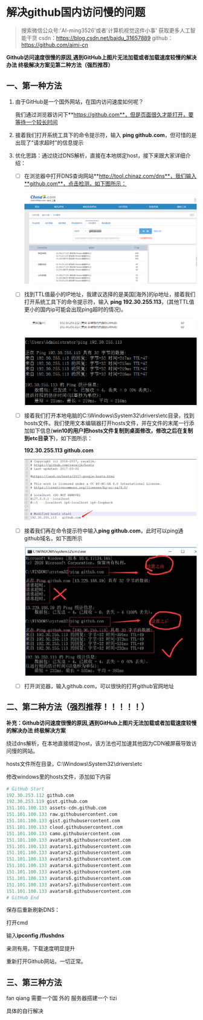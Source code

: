 # 解决github国内访问慢的问题

> 搜索微信公众号:'AI-ming3526'或者'计算机视觉这件小事' 获取更多人工智能干货
> csdn：https://blog.csdn.net/baidu_31657889
> github：https://github.com/aimi-cn

**Github访问速度很慢的原因,遇到GitHub上图片无法加载或者加载速度较慢的解决办法 终极解决方案见第二种方法（强烈推荐）**

## 一、第一种方法

1. 由于GitHub是一个国外网站，在国内访问速度如何呢？

   我们通过浏览器访问下**https://github.com**，但是页面很久才能打开，要等待一个较长时间

2. 接着我们打开系统工具下的命令提示符，输入 **ping github.com**，但可惜的是出现了“请求超时”的信息提示

3. 优化思路：通过绕过DNS解析，直接在本地绑定host，接下来跟大家详细介绍：

   - [ ] 在浏览器中打开DNS查询网站**http://tool.chinaz.com/dns**，我们输入**github.com**，点击检测，如下图所示：

     ![](..\data\images\1.png)

   - [ ] 找到TTL值最小的IP地址，我建议选择的是美国[海外]的ip地址，接着我们打开系统工具下的命令提示符，输入 **ping 192.30.255.113**，(其他TTL值更小的国内ip可能会出现ping超时的情况)。

     ![](..\data\images\3.png)

     ![](..\data\images\2.png)

   - [ ] 接着我们打开本地电脑的C:\Windows\System32\drivers\etc目录，找到hosts文件。我们使用文本编辑器打开hosts文件，并在文件的末尾一行添加如下信息(**win10的用户把hosts文件复制到桌面修改，修改之后在复制到etc目录下**)，如下图所示：

     **192.30.255.113 github.com**

     ![](../data/images/4.png)

   - [ ] 接着我们再在命令提示符中输入**ping github.com**，此时可以ping通github域名，如下图所示

     ![](../data/images/5.png)

   - [ ] 打开浏览器，输入github.com，可以很快的打开github官网地址



## 二、第二种方法（强烈推荐！！！！！）

**补充：Github访问速度很慢的原因,遇到GitHub上图片无法加载或者加载速度较慢的解决办法 终极解决方案**

绕过dns解析，在本地直接绑定host，该方法也可加速其他因为CDN被屏蔽导致访问慢的网站。

hosts文件所在目录，C:\Windows\System32\drivers\etc

修改windows里的hosts文件，添加如下内容

```python
# GitHub Start 
192.30.253.112 github.com 
192.30.253.119 gist.github.com 
151.101.100.133 assets-cdn.github.com 
151.101.100.133 raw.githubusercontent.com 
151.101.100.133 gist.githubusercontent.com 
151.101.100.133 cloud.githubusercontent.com 
151.101.100.133 camo.githubusercontent.com 
151.101.100.133 avatars0.githubusercontent.com 
151.101.100.133 avatars1.githubusercontent.com 
151.101.100.133 avatars2.githubusercontent.com 
151.101.100.133 avatars3.githubusercontent.com 
151.101.100.133 avatars4.githubusercontent.com 
151.101.100.133 avatars5.githubusercontent.com 
151.101.100.133 avatars6.githubusercontent.com 
151.101.100.133 avatars7.githubusercontent.com 
151.101.100.133 avatars8.githubusercontent.com 
# GitHub End
```

保存后重新刷新DNS：

打开cmd

输入**ipconfig /flushdns**

亲测有用，下载速度明显提升

重新打开Github网站，一切正常。

## 三、第三种方法

fan qiang 需要一个国 外的 服务器搭建一个 tizi

具体的自行解决 
